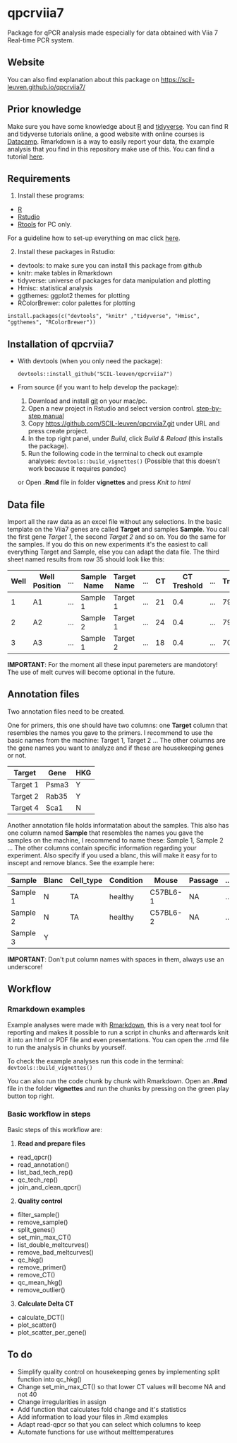 # qpcrviia7
Package for qPCR analysis made especially for data obtained with Viia 7 Real-time PCR system.

## Website

You can also find explanation about this package on https://scil-leuven.github.io/qpcrviia7/

## Prior knowledge

Make sure you have some knowledge about [R](https://cran.r-project.org/) and [tidyverse](https://www.tidyverse.org/). You can find R and tidyverse tutorials online, a good website with online courses is [Datacamp](https://www.datacamp.com/). 
Rmarkdown is a way to easily report your data, the example analysis that you find in this repository make use of this. You can find a tutorial [here](http://rmarkdown.rstudio.com/lesson-1.html).

## Requirements
1. Install these programs:
* [R](https://cran.r-project.org/)
* [Rstudio](https://www.rstudio.com/products/rstudio/download/) 
* [Rtools](https://cran.r-project.org/bin/windows/Rtools/) for PC only. 

For a guideline how to set-up everything on mac click [here](https://www.andrewheiss.com/blog/2012/04/17/install-r-rstudio-r-commander-windows-osx/).

2. Install these packages in Rstudio:
* devtools: to make sure you can install this package from github
* knitr: make tables in Rmarkdown
* tidyverse: universe of packages for data manipulation and plotting
* Hmisc: statistical analysis
* ggthemes: ggplot2 themes for plotting
* RColorBrewer: color palettes for plotting

`install.packages(c("devtools", "knitr" ,"tidyverse", "Hmisc", "ggthemes", "RColorBrewer"))`

## Installation of qpcrviia7

* With devtools (when you only need the package):

  `devtools::install_github("SCIL-leuven/qpcrviia7")`

* From source (if you want to help develop the package):
  1. Download and install [git](https://git-scm.com/downloads) on your mac/pc. 
  1. Open a new project in Rstudio and select version control. [step-by-step manual](https://support.rstudio.com/hc/en-us/articles/200532077-Version-Control-with-Git-and-SVN) 
  1. Copy https://github.com/SCIL-leuven/qpcrviia7.git under URL and press create project.
  1. In the top right panel, under *Build*, click *Build & Reload* (this installs the package).
  1. Run the following code in the terminal to check out example analyses: 
  `devtools::build_vignettes()` (Possible that this doesn't work because it requires pandoc)
  
  or Open **.Rmd** file in folder **vignettes** and press *Knit to html*

## Data file

Import all the raw data as an excel file without any selections. In the basic template on the Viia7 genes are called **Target** and samples **Sample**. You call the first gene *Target 1*, the second *Target 2* and so on. You do the same for the samples. If you do this on new experiments it's the easiest to call everything Target and Sample, else you can adapt the data file. The third sheet named results from row 35 should look like this:


Well | Well Position |...| Sample Name | Target Name |...| CT | CT Treshold |...| Tm1 | Tm2 | Tm3 
-----|---------------|---|-------------|-------------|---|----|-------------|---|-----|-----|-----
1    | A1            |...| Sample 1    | Target 1    |...| 21 | 0.4         |...| 79  | ... | ... 
2    | A2            |...| Sample 2    | Target 1    |...| 24 | 0.4         |...| 79  | ... | ... 
3    | A3            |...| Sample 1    | Target 2    |...| 18 | 0.4         |...| 70  | 82  | 89  

**IMPORTANT**: For the moment all these input paremeters are mandotory! The use of melt curves will become optional in the future.

## Annotation files

Two annotation files need to be created.

One for primers, this one should have two columns: one **Target** column that resembles the names you gave to the primers. I recommend to use the basic names from the machine: Target 1, Target 2 ... The other columns are the gene names you want to analyze and if these are housekeeping genes or not.

Target   | Gene  | HKG
---------|-------|-----
Target 1 | Psma3 | Y
Target 2 | Rab35 | Y
Target 4 | Sca1  | N

Another annotation file holds informatation about the samples. This also has one column named **Sample** that resembles the names you gave the samples on the machine, I recommend to name these: Sample 1, Sample 2 ... The other columns contain specific information regarding your experiment. Also specify if you  used a blanc, this will make it easy for to inscept and remove blancs. See the example here:

Sample    | Blanc |Cell_type  | Condition | Mouse     | Passage   | ...
----------|-------|-----------|-----------|-----------|-----------|------
Sample 1  | N     |TA         | healthy   | C57BL6-1  | NA        | ...
Sample 2  | N     |TA         | healthy   | C57BL6-2  | NA        | ...
Sample 3  | Y     |           |           |           |           |

**IMPORTANT**: Don't put column names with spaces in them, always use an underscore!

## Workflow

### Rmarkdown examples

Example analyses were made with [Rmarkdown](http://rmarkdown.rstudio.com/), this is a very neat tool for reporting and makes it possible to run a script in chunks and afterwards knit it into an html or PDF file and even presentations. You can open the .rmd file to run the analysis in chunks by yourself.

To check the example analyses run this code in the terminal:
`devtools::build_vignettes()`

You can also run the code chunk by chunk with Rmarkdown. Open an **.Rmd** file in the folder **vignettes** and run the chunks by pressing on the green play button top right.

### Basic workflow in steps

Basic steps of this workflow are:
1. **Read and prepare files**
  * read_qpcr()
  * read_annotation()
  * list_bad_tech_rep()
  * qc_tech_rep()
  * join_and_clean_qpcr()
2. **Quality control**
  * filter_sample()
  * remove_sample()
  * split_genes()
  * set_min_max_CT()
  * list_double_meltcurves()
  * remove_bad_meltcurves()
  * qc_hkg()
  * remove_primer()
  * remove_CT()
  * qc_mean_hkg()
  * remove_outlier()
3. **Calculate Delta CT**
  * calculate_DCT()
  * plot_scatter()
  * plot_scatter_per_gene()

## To do
* Simplify quality control on housekeeping genes by implementing split function into qc_hkg()
* Change set_min_max_CT() so that lower CT values will become NA and not 40
* Change irregularities in assign
* Add function that calculates fold change and it's statistics
* Add information to load your files in .Rmd examples
* Adapt read-qpcr so that you can select which columns to keep
* Automate functions for use without melttemperatures
